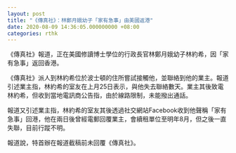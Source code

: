 ```yaml
---
layout: post
title: "《傳真社》：林鄭月娥幼子「家有急事」由美國返港"
date: 2020-08-09 14:36:05.000000000 +08:00
categories: rthk
---
```


《傳真社》報道，正在美國修讀博士學位的行政長官林鄭月娥幼子林約希，因「家有急事」返回香港。

《傳真社》派人到林約希位於波士頓的住所嘗試接觸他，並聯絡到他的業主。報道引述業主指，林約希的室友在上月25日表示，與他失去聯絡數天。業主其後致電林約希，但收到當地電訊商公告指，由於線路限制，未能撥出通話。

報道又引述業主指，林約希的室友其後透過社交網站Facebook收到他聲稱「家有急事」回港，他在兩日後曾經電郵回覆業主，會續租單位至明年8月，但之後一直失聯，目前行蹤不明。

報道說，特首辦在報道截稿前未回覆《傳真社》。
